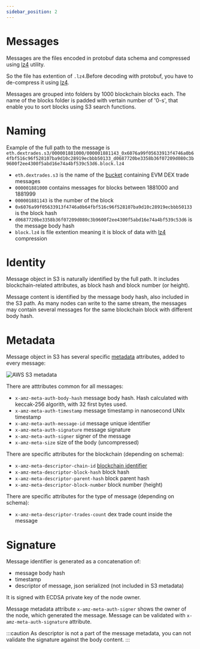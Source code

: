 ```yaml
---
sidebar_position: 2
---
```


# Messages


Messages are the files encoded in protobuf data schema and compressed using 
[lz4](https://github.com/lz4/lz4) utility.

So the file has extention of ```.lz4```.Before decoding with protobuf, you have to de-compress it
using [lz4](https://github.com/lz4/lz4).

Messages are grouped into folders by 1000 blockchain blocks each. The name of the blocks folder
is padded with vertain number of '0-s', that enable you to sort blocks using S3 search functions.

# Naming

Example of the full path to the message is ```eth.dextrades.s3/000001881000/000001881143_0x6076a99f05633913f4746a0b64fbf516c96f528107ba9d10c28919ecbbb50133_d0687720be3358b36f07209d080c3b9600f2ee4300f5abd16e74a4bf539c53d6.block.lz4```

* ```eth.dextrades.s3``` is the name of the [bucket](/docs/cloud/s3/buckets) containing EVM DEX trade messages
* ```000001881000``` contains messages for blocks between 1881000 and 1881999
* ```000001881143``` is the number of the block
* ```0x6076a99f05633913f4746a0b64fbf516c96f528107ba9d10c28919ecbbb50133``` is the block hash
* ```d0687720be3358b36f07209d080c3b9600f2ee4300f5abd16e74a4bf539c53d6``` is the message body hash
* ```block.lz4``` is file extention meaning it is block of data with [lz4](https://github.com/lz4/lz4) compression

# Identity

Message object in S3 is naturally identified by the full path. It includes blockchain-related attributes, as 
block hash and block number (or height).

Message content is identified by the message body hash, also included in the S3 path. 
As many nodes can write to the same stream, the messages may contain several messages for the same blockchain block
with different body hash.

# Metadata

Message object in S3 has several specific [metadata](https://docs.aws.amazon.com/AmazonS3/latest/userguide/UsingMetadata.html) attributes, added to every message:

![AWS S3 metadata](/img/aws/metadata.png)

There are atttributes common for all messages:

* ```x-amz-meta-auth-body-hash``` message body hash. Hash calculated with keccak-256 algorith, with 32 first bytes used.
* ```x-amz-meta-auth-timestamp``` message timestamp in nanosecond UNIx timestamp
* ```x-amz-meta-auth-message-id``` message unique identifier
* ```x-amz-meta-auth-signature``` message signature
* ```x-amz-meta-auth-signer``` signer of the message
* ```x-amz-meta-size``` size of the body (uncompressed)

There are specific attributes for the blockchain (depending on schema):

* ```x-amz-meta-descriptor-chain-id``` [blockchain identifier](/docs/graphql/dataset/network)
* ```x-amz-meta-descriptor-block-hash``` block hash
* ```x-amz-meta-descriptor-parent-hash``` block parent hash
* ```x-amz-meta-descriptor-block-number``` block number (height)


There are specific attributes for the type of message (depending on schema):

* ```x-amz-meta-descriptor-trades-count``` dex trade count inside the message

# Signature

Message identifier is generated as a concatenation of:

* message body hash
* timestamp
* descriptor of message, json serialized (not included in S3 metadata)

It is signed with ECDSA private key of the node owner. 

Message metadata attribute ```x-amz-meta-auth-signer``` shows the owner of the node, which 
generated the message. Message can be validated with ```x-amz-meta-auth-signature``` attribute.

:::caution
As descriptor is not a part of the message metadata, you can not validate the signature against the body content.
:::